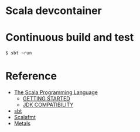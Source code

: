 # Scala devcontainer

# Continuous build and test

```console
$ sbt ~run
```

# Reference

- [The Scala Programming Language](https://www.scala-lang.org/)
  - [GETTING STARTED](https://docs.scala-lang.org/getting-started/index.html)
  - [JDK COMPATIBILITY](https://docs.scala-lang.org/overviews/jdk-compatibility/overview.html)
- [sbt](https://www.scala-sbt.org/index.html)
- [Scalafmt](https://scalameta.org/scalafmt/)
- [Metals](https://scalameta.org/metals/docs/editors/vscode/)